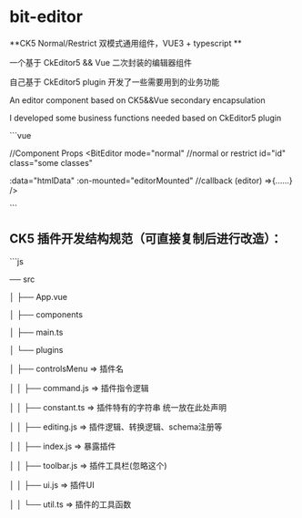 # bit-editor

**CK5 Normal/Restrict 双模式通用组件，VUE3 + typescript **



一个基于 CkEditor5 && Vue 二次封装的编辑器组件

自己基于 CkEditor5 plugin 开发了一些需要用到的业务功能



An editor component based on CK5&&Vue secondary encapsulation



I developed some business functions needed based on CkEditor5 plugin



\```vue

//Component Props <BitEditor mode="normal" //normal or restrict id="id" class="some classes"

:data="htmlData" :on-mounted="editorMounted" //callback (editor) =>{......} />

\```

## CK5 插件开发结构规范（可直接复制后进行改造）：

\```js

── src

│   ├── App.vue

│   ├── components

│   ├── main.ts

│   └── plugins

│       ├── controlsMenu                  => 插件名

│       │   ├── command.js                => 插件指令逻辑         

│       │   ├── constant.ts               => 插件特有的字符串 统一放在此处声明

│       │   ├── editing.js                => 插件逻辑、转换逻辑、schema注册等

│       │   ├── index.js                  => 暴露插件

│       │   ├── toolbar.js                => 插件工具栏(忽略这个)

│       │   ├── ui.js                     => 插件UI

│       │   └── util.ts                   => 插件的工具函数
